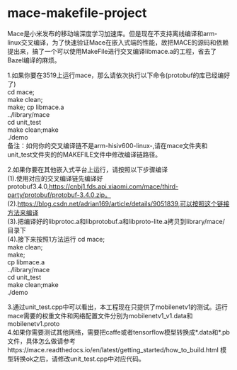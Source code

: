 # mace-makefile-project
Mace是小米发布的移动端深度学习加速库。但是现在不支持离线编译和arm-linux交叉编译，为了快速验证Mace在嵌入式端的性能，故把MACE的源码和依赖提出来，搞了一个可以使用MakeFile进行交叉编译libmace.a的工程，省去了Bazel编译的麻烦。  

1.如果你要在3519上运行mace，那么请依次执行以下命令(protobuf的库已经编好了)  
  cd mace;  
  make clean;  
  make;
  cp libmace.a   
  ../library/mace  
  cd unit_test  
  make clean;make  
  ./demo   
备注：如何你的交叉编译链不是arm-hisiv600-linux-,请在mace文件夹和unit_test文件夹的的MAKEFILE文件中修改编译链路径。  

2.如果你要在其他嵌入式平台上运行，请按照以下步骤编译  
(1).使用对应的交叉编译链先编译好protobuf3.4.0,https://cnbj1.fds.api.xiaomi.com/mace/third-party/protobuf/protobuf-3.4.0.zip。  
(2).https://blog.csdn.net/adrian169/article/details/9051839,可以按照这个链接方法来编译  
(3).把编译好的libprotoc.a和libprotobuf.a和libproto-lite.a拷贝到library/mace/目录下   
(4).接下来按照1方法运行 
    cd mace;  
    make clean;   
    make;   
    cp libmace.a   
    ../library/mace   
    cd unit_test   
    make clean;make   
    ./demo    
    
 3.通过unit_test.cpp中可以看出，本工程现在只提供了mobilenetv1的测试。运行mace需要的权重文件和网络配置文件分别为mobilenetv1_v1.data和mobilenetv1.proto   
 4.如果你需要测试其他网络，需要把caffe或者tensorflow模型转换成*.data和*.pb文件，具体怎么做请参考https://mace.readthedocs.io/en/latest/getting_started/how_to_build.html
   模型转换ok之后，请修改unit_test.cpp中对应代码。
